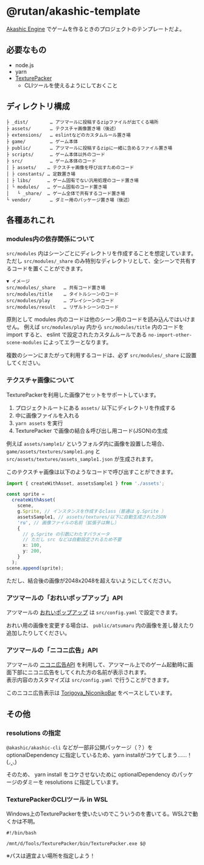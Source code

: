 # @rutan/akashic-template

[Akashic Engine](https://akashic-games.github.io/) でゲームを作るときのプロジェクトのテンプレートだよ。

## 必要なもの

- node.js
- yarn
- [TexturePacker](https://www.codeandweb.com/texturepacker)
    - CLIツールを使えるようにしておくこと

## ディレクトリ構成
```
├ _dist/        … アツマールに投稿するzipファイルが出てくる場所
├ assets/       … テクスチャ画像置き場（後述）
├ extensions/   … eslintなどのカスタムルール置き場
├ game/         … ゲーム本体
├ public/       … アツマールに投稿するzipに一緒に含めるファイル置き場
├ scripts/      … ゲーム本体以外のコード
├ src/          … ゲーム本体のコード
│ ├ assets/    … テクスチャ画像を呼び出すためのコード
│ ├ constants/ … 定数置き場
│ ├ libs/      … ゲーム固有でない汎用処理のコード置き場
│ └ modules/   … ゲーム固有のコード置き場
│   └ _share/  … ゲーム全体で共有するコード置き場
└ vendor/       … ダミー用のパッケージ置き場（後述）
```

## 各種あれこれ

### modules内の依存関係について

`src/modules` 内はシーンごとにディレクトリを作成することを想定しています。  
ただし `src/modules/_share` のみ特別なディレクトリとして、全シーンで共有するコードを置くことができます。

```
▼ イメージ
src/modules/_share   … 共有コード置き場
src/modules/title    … タイトルシーンのコード
src/modules/play     … プレイシーンのコード
src/modules/result   … リザルトシーンのコード
```

原則として modules 内のコードは他のシーン用のコードを読み込んではいけません。
例えば `src/modules/play` 内から `src/modules/title` 内のコードを import すると、 eslint で設定されたカスタムルールである `no-import-other-scene-modules` によってエラーとなります。

複数のシーンにまたがって利用するコードは、必ず `src/modules/_share` に設置してください。

### テクスチャ画像について
TexturePackerを利用した画像アセットをサポートしています。

1. プロジェクトルートにある `assets/` 以下にディレクトリを作成する
2. 中に画像ファイルを入れる
3. `yarn assets` を実行
4. TexturePacker で画像の結合＆呼び出し用コード(JSON)の生成

例えば `assets/sample1/` というフォルダ内に画像を設置した場合、 `game/assets/textures/sample1.png` と `src/assets/textures/assets_sample1.json` が生成されます。

このテクスチャ画像は以下のようなコードで呼び出すことができます。

```typescript
import { createWithAsset, assetsSample1 } from './assets';

const sprite =
  createWithAsset(
    scene,
    g.Sprite, // インスタンスを作成するclass（普通は g.Sprite ）
    assetsSample1, // assets/textures/以下に自動生成されたJSON
    'ru', // 画像ファイルの名前（拡張子は無し）
    {
      // g.Sprite の引数にわたすパラメータ
      // ただし src などは自動設定されるため不要
      x: 100,
      y: 200,
    }
  );
scene.append(sprite);
```

ただし、結合後の画像が2048x2048を超えないようにしてください。

### アツマールの「おれいポップアップ」API

アツマールの [おれいポップアップ](https://atsumaru.github.io/api-references/thanks/) は `src/config.yaml` で設定できます。

おれい用の画像を変更する場合は、 `public/atsumaru` 内の画像を差し替えたり追加したりしてください。

### アツマールの「ニコニ広告」API

アツマールの [ニコニ広告API](https://atsumaru.github.io/api-references/nicoad/) を利用して、アツマール上でのゲーム起動時に画面下部にニコニ広告をしてくれた方の名前が表示されます。  
表示内容のカスタマイズは `src/config.yaml` で行うことができます。

このニコニ広告表示は [Torigoya_NiconikoBar](https://torigoya-plugin.rutan.dev/service/niconikoBar/) をベースとしています。

## その他

### resolutions の指定

`@akashic/akashic-cli` などが一部非公開パッケージ（？）を optionalDependency に指定しているため、yarn installがコケてしまう……！(◞‸◟)

そのため、 yarn install をコケさせないために optionalDependency のパッケージのダミーを resolutions に指定しています。

### TexturePackerのCLIツール in WSL

Windows上のTexturePackerを使いたいのでこういうのを書いてる。WSL2で動くかは不明。

```
#!/bin/bash

/mnt/d/Tools/TexturePacker/bin/TexturePacker.exe $@
```

※パスは適宜よい場所を指定しよう！
